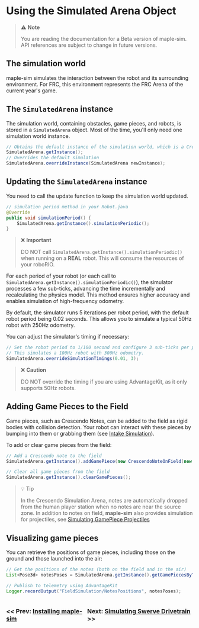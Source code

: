# Using the Simulated Arena Object

> ⚠️ **Note**
> 
> You are reading the documentation for a Beta version of maple-sim. API references are subject to change in future versions.

## The simulation world
maple-sim simulates the interaction between the robot and its surrounding environment.
For FRC, this environment represents the FRC Arena of the current year's game.

## The `SimulatedArena` instance
The simulation world, containing obstacles, game pieces, and robots, is stored in a `SimulatedArena` object. Most of the time, you'll only need one simulation world instance.

```java
// Obtains the default instance of the simulation world, which is a Crescendo Arena.
SimulatedArena.getInstance();
// Overrides the default simulation
SimulatedArena.overrideInstance(SimulatedArena newInstance); 
```

## Updating the `SimulatedArena` instance

You need to call the update function to keep the simulation world updated.

```java
// simulation period method in your Robot.java
@Override
public void simulationPeriod() {
    SimulatedArena.getInstance().simulationPeriodic();
}
```

> ❌ **Important**
> 
> DO NOT call `SimulatedArena.getInstance().simulationPeriodic()` when running on a **REAL** robot.
> This will consume the resources of your roboRIO.

For each period of your robot (or each call to `SimulatedArena.getInstance().simulationPeriodic()`), the simulator processes a few sub-ticks, advancing the time incrementally and recalculating the physics model. This method ensures higher accuracy and enables simulation of high-frequency odometry.

By default, the simulator runs 5 iterations per robot period, with the default robot period being 0.02 seconds. This allows you to simulate a typical 50Hz robot with 250Hz odometry.

You can adjust the simulator's timing if necessary:

```java
// Set the robot period to 1/100 second and configure 3 sub-ticks per period
// This simulates a 100Hz robot with 300Hz odometry.
SimulatedArena.overrideSimulationTimings(0.01, 3);
```

> ❌ **Caution**
> 
> DO NOT override the timing if you are using AdvantageKit, as it only supports 50Hz robots.

## Adding Game Pieces to the Field
Game pieces, such as Crescendo Notes, can be added to the field as rigid bodies with collision detection.
Your robot can interact with these pieces by bumping into them or grabbing them (see [Intake Simulation](5_SIMULATING_INTAKE.md)).

To add or clear game pieces from the field:

```java
// Add a Crescendo note to the field
SimulatedArena.getInstance().addGamePiece(new CrescendoNoteOnField(new Translation2d(3, 3)));

// Clear all game pieces from the field
SimulatedArena.getInstance().clearGamePieces();
```

> 💡 Tip
> 
> In the Crescendo Simulation Arena, notes are automatically dropped from the human player station when no notes are near the source zone.
> In addition to notes on field, **maple-sim** also provides simulation for projectiles, see [Simulating GamePiece Projectiles](./6_SIMULATING_PROJECTILES.MD)


## Visualizing game pieces

You can retrieve the positions of game pieces, including those on the ground and those launched into the air:

```java
// Get the positions of the notes (both on the field and in the air)
List<Pose3d> notesPoses = SimulatedArena.getInstance().getGamePiecesByType("Note");

// Publish to telemetry using AdvantageKit
Logger.recordOutput("FieldSimulation/NotesPositions", notesPoses);
```


<div style="display:flex; justify-content: space-between; width: 100%">
    <h3><< Prev: <a href="./2_INSTALLING_MAPLE_SIM.md">Installing maple-sim</a></h3>
    <h3>Next: <a href="./4_SIMULATING_SWERVE_DRIVETRAIN.md">Simulating Swerve Drivetrain</a> >></h3>
</div>
